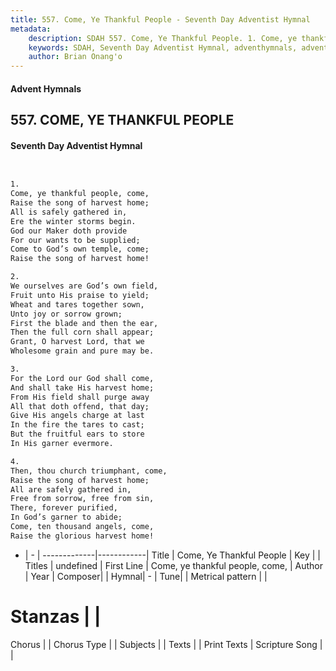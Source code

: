 ```yaml
---
title: 557. Come, Ye Thankful People - Seventh Day Adventist Hymnal
metadata:
    description: SDAH 557. Come, Ye Thankful People. 1. Come, ye thankful people, come, Raise the song of harvest home; All is safely gathered in, Ere the winter storms begin. God our Maker doth provide For our wants to be supplied; Come to God’s own temple, come; Raise the song of harvest home!
    keywords: SDAH, Seventh Day Adventist Hymnal, adventhymnals, advent hymnals, Come, Ye Thankful People, Come, ye thankful people, come, 
    author: Brian Onang'o
---
```


#### Advent Hymnals
## 557. COME, YE THANKFUL PEOPLE
#### Seventh Day Adventist Hymnal

```txt


1.
Come, ye thankful people, come,
Raise the song of harvest home;
All is safely gathered in,
Ere the winter storms begin.
God our Maker doth provide
For our wants to be supplied;
Come to God’s own temple, come;
Raise the song of harvest home!

2.
We ourselves are God’s own field,
Fruit unto His praise to yield;
Wheat and tares together sown,
Unto joy or sorrow grown;
First the blade and then the ear,
Then the full corn shall appear;
Grant, O harvest Lord, that we
Wholesome grain and pure may be.

3.
For the Lord our God shall come,
And shall take His harvest home;
From His field shall purge away
All that doth offend, that day;
Give His angels charge at last
In the fire the tares to cast;
But the fruitful ears to store
In His garner evermore.

4.
Then, thou church triumphant, come,
Raise the song of harvest home;
All are safely gathered in,
Free from sorrow, free from sin,
There, forever purified,
In God’s garner to abide;
Come, ten thousand angels, come,
Raise the glorious harvest home!


```

- |   -  |
-------------|------------|
Title | Come, Ye Thankful People |
Key |  |
Titles | undefined |
First Line | Come, ye thankful people, come, |
Author | 
Year | 
Composer|  |
Hymnal|  - |
Tune|  |
Metrical pattern | |
# Stanzas |  |
Chorus |  |
Chorus Type |  |
Subjects |  |
Texts |  |
Print Texts | 
Scripture Song |  |
  
